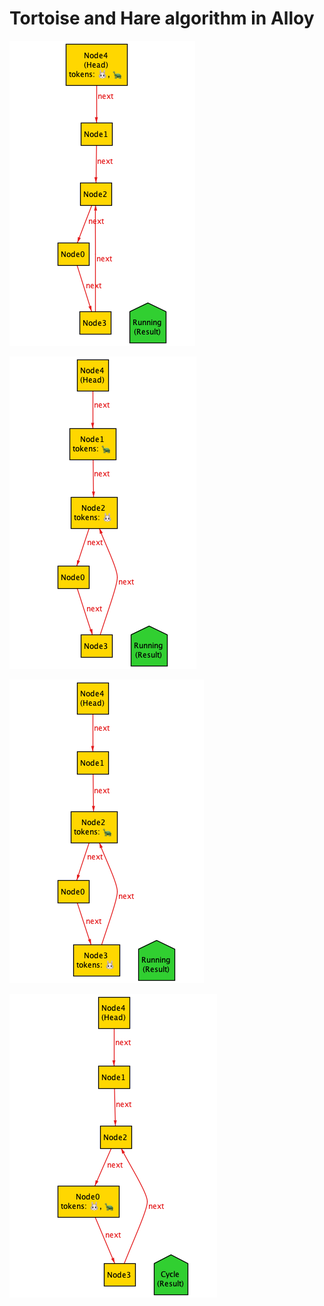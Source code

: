 # Tortoise and Hare algorithm in Alloy

![img](s0.png)

![img](s1.png)

![img](s2.png)

![img](s3.png)